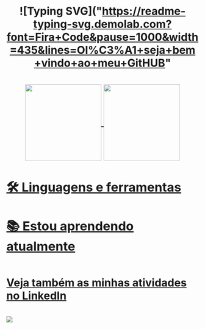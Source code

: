 <h1 align="center">  
  
  ![Typing SVG]("https://readme-typing-svg.demolab.com?font=Fira+Code&pause=1000&width=435&lines=Ol%C3%A1+seja+bem+vindo+ao+meu+GitHUB"
<h1/>

<div align="center">
  <a href="[https://github.com/vitorhso](https://github.com/LucasGomesNascimento)">
    <img height=200 align="center" src="https://github-readme-stats.vercel.app/api?username=vitorhso&show_icons=true&theme=dracula" />
    <img height=200 align="center" src="https://github-readme-stats.vercel.app/api/top-langs?username=Lucas Gomes &theme=dracula&layout=compact&langs_count=8&card_width=320" />
</div>

  ### 🛠 Linguagens e ferramentas
  
<div>
  
</div>

  ### 📚 Estou aprendendo atualmente
  
<div>
 
</div>

##

  #### Veja também as minhas atividades no LinkedIn
  <div>
    <a href="https://www.linkedin.com/in/Llucasgomes" target="_blank"><img src="https://img.shields.io/badge/-LinkedIn-%230077B5?style=for-the-badge&logo=linkedin&logoColor=white" target="_blank"></a> 
  </div>
</div>
